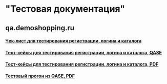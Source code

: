 # "Тестовая документация"
## qa.demoshopping.ru
#### [Чек-лист для тестирования регистрации, логина и каталога](https://docs.google.com/spreadsheets/d/1zwhsdN667Qrc3eg_2llk7Wu7GYBM7IAjVa9FMN-EVSE/edit?usp=sharing)
#### [Тест-кейсы для тестирования регистрации, логина и каталога, QASE](https://app.qase.io/project/G9?suite=28)
#### [Тест-кейсы для тестирования регистрации, логина и каталога, PDF](https://github.com/StanTokarev/docs/blob/main/Stan%20Tokarev%20-%20Test%20Cases%20for%20registration%2C%20logIn%2C%20product%20catalog.pdf) 
#### [Тестовый прогон из QASE, PDF](https://github.com/StanTokarev/docs/blob/main/Stan%20Tokarev%20-%20Test%20Runs%20from%20QASE.pdf)
